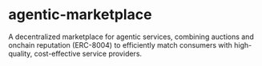 # agentic-marketplace
A decentralized marketplace for agentic services, combining auctions and onchain reputation (ERC-8004) to efficiently match consumers with high-quality, cost-effective service providers.
